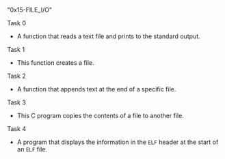 "0x15-FILE_I/O"

Task 0
- A function that reads a text file and prints to the standard output.

Task 1
- This function creates a file.

Task 2
- A function that appends text at the end of a specific file.

Task 3
- This C program copies the contents of a file to another file.

Task 4
- A program that displays the information in the `ELF` header at the start of an `ELF` file.
